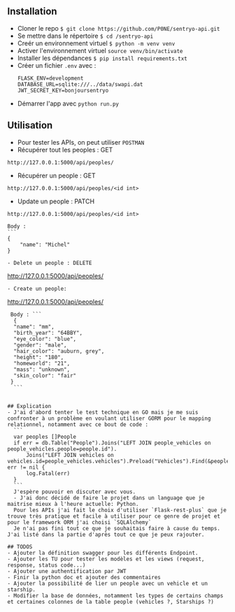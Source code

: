 ## Installation
  - Cloner le repo `$ git clone https://github.com/P0NE/sentryo-api.git`
  - Se mettre dans le répertoire `$ cd /sentryo-api`
  - Creér un environnement virtuel `$ python -m venv venv`
  - Activer l'environnement virtuel `source venv/bin/activate`
  - Installer les dépendances `$ pip install requirements.txt`
  - Créer un fichier `.env` avec :
      ```
      FLASK_ENV=development
      DATABASE_URL=sqlite:///../data/swapi.dat
      JWT_SECRET_KEY=bonjoursentryo
      ```
  - Démarrer l'app avec `python run.py`

## Utilisation
  - Pour tester les APIs, on peut utiliser `POSTMAN`
  - Récupérer tout les peoples : GET
  ```
  http://127.0.0.1:5000/api/peoples/
  ```
  - Récupérer un people : GET
  ```
  http://127.0.0.1:5000/api/peoples/<id int>
  ```
  - Update un people : PATCH
  ```
  http://127.0.0.1:5000/api/peoples/<id int>
  ```
    Body : 
    ```
    {
        "name": "Michel"
    }
   ```
  - Delete un people : DELETE
  ```
  http://127.0.0.1:5000/api/peoples/<id int>
  ```
  - Create un people:
  ```
  http://127.0.0.1:5000/api/peoples/
  ```
   Body : ```
    {
	"name": "mm",
	"birth_year": "64BBY",
    "eye_color": "blue",
    "gender": "male",
    "hair_color": "auburn, grey",
    "height": "180",
    "homeworld": "21",
    "mass": "unknown",
    "skin_color": "fair"
   }
    ```


## Explication
  - J'ai d'abord tenter le test technique en GO mais je me suis confronter à un problème en voulant utiliser GORM pour le mapping relationnel, notamment avec ce bout de code : 
    ```
    var peoples []People
	if err = db.Table("People").Joins("LEFT JOIN people_vehicles on people_vehicles.people=people.id").
		Joins("LEFT JOIN vehicles on vehicles.id=people_vehicles.vehicles").Preload("Vehicles").Find(&peoples).Error; err != nil {
		log.Fatal(err)
	}
    ```
    J'espère pouvoir en discuter avec vous.
    - J'ai donc décidé de faire le projet dans un language que je maitrise mieux à l'heure actuelle: Python.
    Pour les APIs j'ai fait le choix d'utiliser `Flask-rest-plus` que je trouve très pratique et facile à utiliser pour ce genre de projet et pour le framework ORM j'ai choisi `SQLAlchemy`
    Je n'ai pas fini tout ce que je souhaitais faire à cause du temps. J'ai listé dans la partie d'après tout ce que je peux rajouter.

## TODOS
  - Ajouter la définition swagger pour les différents Endpoint.
  - Ajouter les TU pour tester les modèles et les views (request, response, status code...)
  - Ajouter une authentification par JWT
  - Finir la python doc et ajouter des commentaires
  - Ajouter la possibilité de lier un people avec un vehicle et un starship.
  - Modifier la base de données, notamment les types de certains champs et certaines colonnes de la table people (vehicles ?, Starships ?)